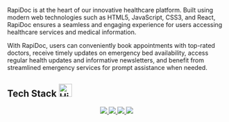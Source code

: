 RapiDoc is at the heart of our innovative healthcare platform. Built using modern web technologies such as HTML5, JavaScript, CSS3, and React, RapiDoc ensures a seamless and engaging experience for users accessing healthcare services and medical information. 

With RapiDoc, users can conveniently book appointments with top-rated doctors, receive timely updates on emergency bed availability, access regular health updates and informative newsletters, and benefit from streamlined emergency services for prompt assistance when needed.

## **Tech Stack** <img src="https://raw.githubusercontent.com/Tarikul-Islam-Anik/Animated-Fluent-Emojis/master/Emojis/Travel%20and%20places/High%20Voltage.png" alt="High Voltage" width="30" height="30" />

<p align="center">
  <a href="https://developer.mozilla.org/en-US/docs/Glossary/HTML5">
    <img src="https://img.shields.io/badge/HTML5-E34F26.svg?style=for-the-badge&logo=HTML5&logoColor=white">
  </a>
  <a href="https://developer.mozilla.org/en-US/docs/Web/JavaScript">
    <img src="https://img.shields.io/badge/JavaScript-F7DF1E.svg?style=for-the-badge&logo=JavaScript&logoColor=black">
  </a>
  <a href="https://getbootstrap.com/">
    <img src="https://img.shields.io/badge/Bootstrap-7952B3.svg?style=for-the-badge&logo=Bootstrap&logoColor=black">
  </a>
  <a href="https://developer.mozilla.org/en-US/docs/Web/CSS">
    <img src="https://img.shields.io/badge/CSS3-1572B6.svg?style=for-the-badge&logo=CSS3&logoColor=black">
  </a>
</p>
